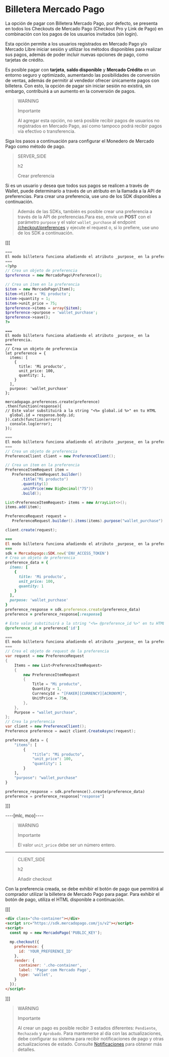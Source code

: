 # Billetera Mercado Pago

La opción de pagar con Billetera Mercado Pago, por defecto, se presenta en todos los Checkouts de Mercado Pago (Checkout Pro y Link de Pago) en combinación con los pagos de los usuarios invitados (sin login).

Esta opción permite a los usuarios registrados en Mercado Pago y/o Mercado Libre iniciar sesión y utilizar los métodos disponibles para realizar sus pagos, además de poder incluir nuevas opciones de pago, como tarjetas de crédito.

Es posible pagar con **tarjeta**, **saldo disponible** y **Mercado Crédito** en un entorno seguro y optimizado, aumentando las posibilidades de conversión de ventas, además de permitir al vendedor ofrecer únicamente pagos con billetera. Con esto, la opción de pagar sin iniciar sesión no existirá, sin embargo, contribuirá a un aumento en la conversión de pagos.

> WARNING
>
> Importante
>
> Al agregar esta opción, no será posible recibir pagos de usuarios no registrados en Mercado Pago, así como tampoco podrá recibir pagos vía efectivo o transferencia.

Siga los pasos a continuación para configurar el Monedero de Mercado Pago como método de pago.


> SERVER_SIDE
>
> h2
>
> Crear preferencia


Si es un usuario y desea que todos sus pagos se realicen a través de Wallet, puede determinarlo a través de un atributo en la llamada a la API de preferencias. Para crear una preferencia, use uno de los SDK disponibles a continuación.


> Además de las SDKs, también es posible crear una preferencia a través de la API de preferencias.Para eso, envíe un **POST** con el parámetro `purpose` y el valor `wallet_purchase` al endpoint [/checkout/preferences](/developers/es/reference/preferences/_checkout_preferences/post) y ejecute el request o, si lo prefiere, use uno de los SDK a continuación.



[[[
```php
===
El modo billetera funciona añadiendo el atributo _purpose_ en la preferencia.
===
<?php
// Crea un objeto de preferencia
$preference = new MercadoPago\Preference();

// Crea un ítem en la preferencia
$item = new MercadoPago\Item();
$item->title = 'Mi producto';
$item->quantity = 1;
$item->unit_price = 75;
$preference->items = array($item);
$preference->purpose = 'wallet_purchase';
$preference->save();
?>
```
```node
===
El modo billetera funciona añadiendo el atributo _purpose_ en la preferencia.
===
// Crea un objeto de preferencia
let preference = {
  items: [
    {
      title: 'Mi producto',
      unit_price: 100,
      quantity: 1,
    }
  ],
  purpose: 'wallet_purchase'
};

mercadopago.preferences.create(preference)
.then(function(response){
// Este valor substituirá a la string "<%= global.id %>" en tu HTML
  global.id = response.body.id;
}).catch(function(error){
  console.log(error);
});
```
```java
===
El modo billetera funciona añadiendo el atributo _purpose_ en la preferencia.
===
// Crea un objeto de preferencia
PreferenceClient client = new PreferenceClient();

// Crea un ítem en la preferencia
PreferenceItemRequest item =
   PreferenceItemRequest.builder()
       .title("Mi producto")
       .quantity(1)
       .unitPrice(new BigDecimal("75"))
       .build();

List<PreferenceItemRequest> items = new ArrayList<>();
items.add(item);

PreferenceRequest request =
   PreferenceRequest.builder().items(items).purpose("wallet_purchase").build();

client.create(request);
```
```ruby
===
El modo billetera funciona añadiendo el atributo _purpose_ en la preferencia.
===
sdk = Mercadopago::SDK.new('ENV_ACCESS_TOKEN')
# Crea un objeto de preferencia
preference_data = {
  items: [
    {
      title: 'Mi producto',
      unit_price: 100,
      quantity: 1
    }
  ],
  purpose: 'wallet_purchase'
}
preference_response = sdk.preference.create(preference_data)
preference = preference_response[:response]

# Este valor substituirá a la string "<%= @preference_id %>" en tu HTML
@preference_id = preference['id']
```
```csharp
===
El modo billetera funciona añadiendo el atributo _purpose_ en la preferencia.
===
// Crea el objeto de request de la preferencia
var request = new PreferenceRequest
{
    Items = new List<PreferenceItemRequest>
    {
        new PreferenceItemRequest
        {
            Title = "Mi producto",
            Quantity = 1,
            CurrencyId = "[FAKER][CURRENCY][ACRONYM]",
            UnitPrice = 75m,
        },
    },
    Purpose = "wallet_purchase",
};
// Crea la preferencia
var client = new PreferenceClient();
Preference preference = await client.CreateAsync(request);
```
```python
preference_data = {
    "items": [
        {
            "title": "Mi producto",
            "unit_price": 100,
            "quantity": 1
        }
    ],
    "purpose": "wallet_purchase"
}

preference_response = sdk.preference().create(preference_data)
preference = preference_response["response"]
```
]]]

----[mlc, mco]----

> WARNING
>
> Importante
>
> El valor `unit_price` debe ser un número entero.
------------


> CLIENT_SIDE
>
> h2
>
> Añadir checkout


Con la preferencia creada, se debe exhibir el botón de pago que permitirá al comprador utilizar la billetera de Mercado Pago para pagar. Para exhibir el botón de pago, utiliza el HTML disponible a continuación.



[[[
```html
<div class="cho-container"></div>
<script src="https://sdk.mercadopago.com/js/v2"></script>
<script>
  const mp = new MercadoPago('PUBLIC_KEY');

  mp.checkout({
    preference: {
      id: 'YOUR_PREFERENCE_ID'
    },
    render: {
      container: '.cho-container',
      label: 'Pagar com Mercado Pago',
      type: 'wallet',
    }
  });
</script>
```
]]]

> WARNING
>
> Importante
>
> Al crear un pago es posible recibir 3 estados diferentes: `Pendiente`, `Rechazado` y `Aprobado`. Para mantenerse al día con las actualizaciones, debe configurar su sistema para recibir notificaciones de pago y otras actualizaciones de estado. Consulte [Notificaciones](/developers/es/docs/checkout-pro/additional-content/notifications/Introduction) para obtener más detalles.
